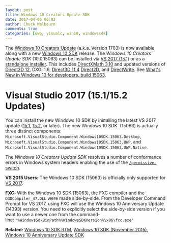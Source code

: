 ```yaml
---
layout: post
title: Windows 10 Creators Update SDK
date: 2017-04-06 06:03
author: Chuck Walbourn
comments: true
categories: [uwp, visualc, win10, windowssdk]
---
```


The <a href="https://blogs.windows.com/buildingapps/2017/04/05/windows-10-creators-update-creators-update-sdk-released/">Windows 10 Creators Update</a> (a.k.a. Version 1703) is now available along with a new <a href="https://blogs.windows.com/buildingapps/2017/04/05/updating-tooling-windows-10-creators-update/">Windows 10 SDK</a> release. The <em>Windows 10 Creators Update SDK</em> (10.0.15063) can be installed via <a href="https://devblogs.microsoft.com/visualstudio/visual-studio-2017-update/">VS 2017 (15.1)</a> or as a <a href="https://go.microsoft.com/fwlink/p/?linkid=845298">standalone installer</a>. This includes <a href="https://walbourn.github.io/directxmath-3-10/">DirectXMath 3.10</a> and updated versions of <a href="https://docs.microsoft.com/en-us/windows/desktop/direct3d12/new-releases#windows_10__version_1703">Direct3D 12</a>, DXGI 1.6, <a href="https://docs.microsoft.com/en-us/windows/desktop/direct3d11/direct3d-11-4-features">Direct3D 11.4</a> <a href="https://docs.microsoft.com/en-us/windows/desktop/Direct2D/what-s-new-in-direct2d-for-windows-8-consumer-preview">Direct2D</a>, and <a href="https://docs.microsoft.com/en-us/windows/desktop/DirectWrite/what-s-new-in-directwrite-for-windows-8-consumer-preview">DirectWrite</a>. See <a href="https://docs.microsoft.com/en-us/windows/uwp/whats-new/windows-10-build-15063">What's New in Windows 10 for developers, build 15063</a>.
<!--more-->

<h1>Visual Studio 2017 (15.1/15.2 Updates)</h1>

You can install the new Windows 10 SDK by installing the latest VS 2017 update (<a href="https://devblogs.microsoft.com/visualstudio/visual-studio-2017-update/">15.1</a>, <a href="https://devblogs.microsoft.com/visualstudio/update-to-visual-studio-2017-and-next-preview/">15.2</a>, or later). The new Windows 10 SDK  (15063) is actually three distinct components: <code>Microsoft.VisualStudio.Component.Windows10SDK.15063.Desktop</code>, <code>Microsoft.VisualStudio.Component.Windows10SDK.15063.UWP</code>, and <code>Microsoft.VisualStudio.Component.Windows10SDK.15063.UWP.Native</code>.

The <em>Windows 10 Creators Update SDK</em> resolves a number of conformance errors in Windows system headers enabling the use of the <a href="https://devblogs.microsoft.com/cppblog/permissive-switch/"><code>/permissive-</code> switch</a>.

<strong>VS 2015 Users:</strong> The Windows 10 SDK (15063) is officially only supported for <a href="https://walbourn.github.io/visual-studio-2017/">VS 2017</a>.

<strong>FXC:</strong> With the Windows 10 SDK (15063), the FXC compiler and the <code>D3DCompiler_47.DLL</code> were made side-by-side. From the Developer Command Prompt for VS 2017, using FXC will use the Windows 10 Anniversary Update (14393) version. You need to explicitly select the side-by-side version if you want to use a newer one from the command-line: ``"%WindowsSdkBinPath%%WindowsSDKVersion%\x86\fxc.exe"``

<strong>Related:</strong> <a href="https://walbourn.github.io/windows-10-sdk-rtm/">Windows 10 SDK RTM</a>, <a href="https://walbourn.github.io/windows-10-sdk-november-2015/">Windows 10 SDK (November 2015)</a>, <a href="https://walbourn.github.io/windows-10-anniversary-update-sdk/">Windows 10 Anniversary Update SDK</a>
